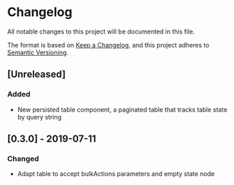# Changelog

All notable changes to this project will be documented in this file.

The format is based on [Keep a Changelog](https://keepachangelog.com/en/1.0.0/),
and this project adheres to [Semantic Versioning](https://semver.org/spec/v2.0.0.html).

## [Unreleased]

### Added

- New persisted table component, a paginated table that tracks table state by query string

## [0.3.0] - 2019-07-11

### Changed

- Adapt table to accept bulkActions parameters and empty state node